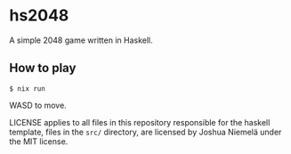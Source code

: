 # hs2048

A simple 2048 game written in Haskell.

## How to play

```
$ nix run
```

WASD to move.

LICENSE applies to all files in this repository responsible for the haskell template, files in the `src/` directory, are licensed by Joshua Niemelä under the MIT license.